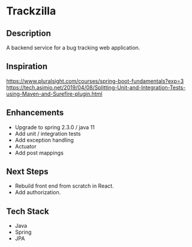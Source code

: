 # Trackzilla

## Description
A backend service for a bug tracking web application.


## Inspiration
https://www.pluralsight.com/courses/spring-boot-fundamentals?exp=3
https://tech.asimio.net/2019/04/08/Splitting-Unit-and-Integration-Tests-using-Maven-and-Surefire-plugin.html


## Enhancements
* Upgrade to spring 2.3.0 / java 11
* Add unit / integration tests
* Add exception handling
* Actuator
* Add post mappings

## Next Steps
* Rebuild front end from scratch in React.
* Add authorization.

## Tech Stack
* Java
* Spring
* JPA